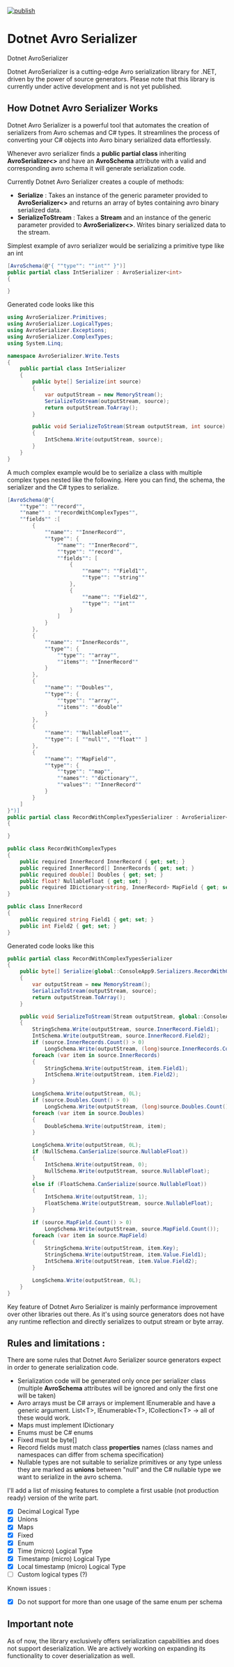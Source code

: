 [![publish](https://github.com/Djangoum/DotNetAvroSerializer/actions/workflows/publish.yml/badge.svg?branch=main)](https://github.com/Djangoum/DotNetAvroSerializer/actions/workflows/publish.yml)
# Dotnet Avro Serializer

Dotnet AvroSerializer

Dotnet AvroSerializer is a cutting-edge Avro serialization library for .NET, driven by the power of source generators. Please note that this library is currently under active development and is not yet published.

## How Dotnet Avro Serializer Works

Dotnet Avro Serializer is a powerful tool that automates the creation of serializers from Avro schemas and C# types. It streamlines the process of converting your C# objects into Avro binary serialized data effortlessly.

Whenever avro serializer finds a **public partial class** inheriting **AvroSerializer<>** and have an **AvroSchema** attribute with a valid and corresponding avro schema it will generate serialization code. 

Currently Dotnet Avro Serializer creates a couple of methods: 

- **Serialize** : Takes an instance of the generic parameter provided to **AvroSerializer<>** and returns an array of bytes containing avro binary serialized data.
- **SerializeToStream** : Takes a **Stream** and an instance of the generic parameter provided to **AvroSerializer<>**. Writes binary serialized data to the stream. 

Simplest example of avro serializer would be serializing a primitive type like an int
```csharp
[AvroSchema(@"{ ""type"": ""int"" }")]
public partial class IntSerializer : AvroSerializer<int>
{

}
```
Generated code looks like this
```csharp
using AvroSerializer.Primitives;
using AvroSerializer.LogicalTypes;
using AvroSerializer.Exceptions;
using AvroSerializer.ComplexTypes;
using System.Linq;

namespace AvroSerializer.Write.Tests
{
    public partial class IntSerializer
    {
        public byte[] Serialize(int source)
        {
            var outputStream = new MemoryStream();
            SerializeToStream(outputStream, source);
            return outputStream.ToArray();
        }

        public void SerializeToStream(Stream outputStream, int source)
        {
            IntSchema.Write(outputStream, source);
        }
    }
}
```

A much complex example would be to serialize a class with multiple complex types nested like the following. Here you can find, the schema, the serializer and the C# types to serialize. 

```csharp
[AvroSchema(@"{
    ""type"": ""record"",
    ""name"" : ""recordWithComplexTypes"",
    ""fields"" :[
        {
            ""name"": ""InnerRecord"",
            ""type"": {
                ""name"": ""InnerRecord"",
                ""type"": ""record"",
                ""fields"": [
                    {
                        ""name"": ""Field1"",
                        ""type"": ""string""
                    },
                    {
                        ""name"": ""Field2"",
                        ""type"": ""int""
                    }
                ]
            } 
        },
        {
            ""name"": ""InnerRecords"",
            ""type"": {
                ""type"": ""array"",
                ""items"": ""InnerRecord""
            }
        },
        {
            ""name"": ""Doubles"",
            ""type"": {
                ""type"": ""array"",
                ""items"": ""double""
            }
        },
        {
            ""name"": ""NullableFloat"",
            ""type"": [ ""null"", ""float"" ]
        },
        {
            ""name"": ""MapField"",
            ""type"": {
                ""type"": ""map"",
                ""names"": ""dictionary"",
                ""values"": ""InnerRecord""
            }
        }
    ]
}")]
public partial class RecordWithComplexTypesSerializer : AvroSerializer<RecordWithComplexTypes>
{

}

public class RecordWithComplexTypes
{
    public required InnerRecord InnerRecord { get; set; }
    public required InnerRecord[] InnerRecords { get; set; }
    public required double[] Doubles { get; set; }
    public float? NullableFloat { get; set; }
    public required IDictionary<string, InnerRecord> MapField { get; set; }
}

public class InnerRecord
{
    public required string Field1 { get; set; }
    public int Field2 { get; set; }
}
```
Generated code looks like this
```csharp
public partial class RecordWithComplexTypesSerializer
{
    public byte[] Serialize(global::ConsoleApp9.Serializers.RecordWithComplexTypes source)
    {
        var outputStream = new MemoryStream();
        SerializeToStream(outputStream, source);
        return outputStream.ToArray();
    }

    public void SerializeToStream(Stream outputStream, global::ConsoleApp9.Serializers.RecordWithComplexTypes source)
    {
        StringSchema.Write(outputStream, source.InnerRecord.Field1);
        IntSchema.Write(outputStream, source.InnerRecord.Field2);
        if (source.InnerRecords.Count() > 0)
            LongSchema.Write(outputStream, (long)source.InnerRecords.Count());
        foreach (var item in source.InnerRecords)
        {
            StringSchema.Write(outputStream, item.Field1);
            IntSchema.Write(outputStream, item.Field2);
        }

        LongSchema.Write(outputStream, 0L);
        if (source.Doubles.Count() > 0)
            LongSchema.Write(outputStream, (long)source.Doubles.Count());
        foreach (var item in source.Doubles)
        {
            DoubleSchema.Write(outputStream, item);
        }

        LongSchema.Write(outputStream, 0L);
        if (NullSchema.CanSerialize(source.NullableFloat))
        {
            IntSchema.Write(outputStream, 0);
            NullSchema.Write(outputStream, source.NullableFloat);
        }
        else if (FloatSchema.CanSerialize(source.NullableFloat))
        {
            IntSchema.Write(outputStream, 1);
            FloatSchema.Write(outputStream, source.NullableFloat);
        }

        if (source.MapField.Count() > 0)
            LongSchema.Write(outputStream, source.MapField.Count());
        foreach (var item in source.MapField)
        {
            StringSchema.Write(outputStream, item.Key);
            StringSchema.Write(outputStream, item.Value.Field1);
            IntSchema.Write(outputStream, item.Value.Field2);
        }

        LongSchema.Write(outputStream, 0L);
    }
}
```

Key feature of Dotnet Avro Serializer is mainly performance improvement over other libraries out there. As it's using source generators does not have any runtime reflection and directly serializes to output stream or byte array.

## Rules and limitations :

There are some rules that Dotnet Avro Serializer source generators expect in order to generate serialization code. 

- Serialization code will be generated only once per serializer class (multiple **AvroSchema** attributes will be ignored and only the first one will be taken) 
- Avro arrays must be C# arrays or implement IEnumerable and have a generic argument. List\<T>, IEnumerable\<T>, ICollection\<T> -> all of these would work.
- Maps must implement IDictionary
- Enums must be C# enums
- Fixed must be byte[] 
- Record fields must match class **properties** names (class names and namespaces can differ from schema specification)
- Nullable types are not suitable to serialize primitives or any type unless they are marked as **unions** between "null" and the C# nullable type we want to serialize in the avro schema.

I'll add a list of missing features to complete a first usable (not production ready) version of the write part. 

- [x] Decimal Logical Type
- [x] Unions
- [x] Maps
- [x] Fixed
- [x] Enum
- [x] Time (micro) Logical Type
- [x] Timestamp (micro) Logical Type
- [x] Local timestamp (micro) Logical Type
- [ ] Custom logical types (?)

Known issues : 
- [x] Do not support for more than one usage of the same enum per schema

## Important note 
As of now, the library exclusively offers serialization capabilities and does not support deserialization. We are actively working on expanding its functionality to cover deserialization as well.
